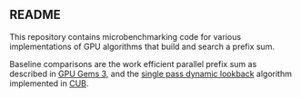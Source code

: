 README
------

This repository contains microbenchmarking code for various implementations of
GPU algorithms that build and search a prefix sum.

Baseline comparisons are the work efficient parallel prefix sum as described in
[GPU Gems 3](https://developer.nvidia.com/gpugems/gpugems3/part-vi-gpu-computing/chapter-39-parallel-prefix-sum-scan-cuda),
and the [single pass dynamic lookback](https://research.nvidia.com/publication/2016-03_single-pass-parallel-prefix-scan-decoupled-look-back)
algorithm implemented in [CUB](https://github.com/NVIDIA/cub).
